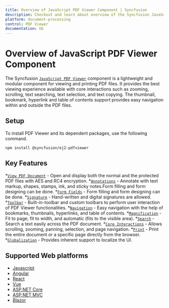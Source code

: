 ```yaml
---
title: Overview of JavaScript PDF Viewer Component | Syncfusion
description: Checkout and learn about overview of the Syncfusion JavaScript PDF Viewer component and much more details.
platform: document-processing
control: PDF Viewer
documentation: UG
---
```


# Overview of JavaScript PDF Viewer Component

The Syncfusion [`JavaScript PDF Viewer`](https://www.syncfusion.com/javascript-ui-controls/js-pdf-viewer?utm_source=npm&utm_medium=listing&utm_campaign=javascript-pdf-viewer-npm) component is a lightweight and modular component for viewing and printing PDF files. It provides the best viewing experience available with core interactions such as zooming, scrolling, text searching, text selection, and text copying. The thumbnail, bookmark, hyperlink and table of contents support provides easy navigation within and outside the PDF files.

## Setup

To install PDF Viewer and its dependent packages, use the following command.

```
npm install @syncfusion/ej2-pdfviewer
```
## Key Features 

*[`View PDF Document`](https://ej2.syncfusion.com/javascript/documentation/pdfviewer/getting-started) - Open and display both the normal and the protected PDF files with AES and RC4 encryption.
*[`Annotations`](https://ej2.syncfusion.com/angular/documentation/pdfviewer/annotation/text-markup-annotation) - Annotate with text markup, shapes, stamps, ink, and sticky notes.Form filling and form designing can be done.
*[`Form Fields`](https://ej2.syncfusion.com/javascript/documentation/pdfviewer/form-designer/create-fillable-pdf-forms/create-programmatically) - Form filling and form designing can be done.
*[`Signature`](https://ej2.syncfusion.com/angular/documentation/pdfviewer/handwritten-signature) - Hand-written and digital signatures are allowed.
*[`Toolbar`](https://ej2.syncfusion.com/javascript/documentation/pdfviewer/toolbar) - Built-in-toolbar and custom toolbars to perform user interaction of PDF Viewer functionalities.
*[`Navigation`](https://ej2.syncfusion.com/javascript/documentation/pdfviewer/navigation) - Easy navigation with the help of bookmarks, thumbnails, hyperlinks, and table of contents.
*[`Magnification`](https://ej2.syncfusion.com/javascript/documentation/pdfviewer/magnification) - Fit to page, fit to width, and automatic (fits to the visible area).
*[`Search`](https://ej2.syncfusion.com/javascript/documentation/pdfviewer/text-search) - Search a text easily across the PDF document.
*[`Core Interactions`](https://ej2.syncfusion.com/javascript/documentation/pdfviewer/interaction-mode) - Allows scrolling, zooming, panning, selection, and page navigation.
*[`Print`](https://ej2.syncfusion.com/javascript/documentation/pdfviewer/print) - Print the entire document or a specific page directly from the browser.
*[`Globalization`](https://ej2.syncfusion.com/javascript/documentation/pdfviewer/globalization) - Provides inherent support to localize the UI.

## Supported Web platforms

* [Javascript](https://ej2.syncfusion.com/documentation/pdfviewer/getting-started)
* [Angular](https://ej2.syncfusion.com/angular/documentation/pdfviewer/getting-started)
* [React](https://ej2.syncfusion.com/react/documentation/pdfviewer/getting-started)
* [Vue](https://ej2.syncfusion.com/vue/documentation/pdfviewer/getting-started)
* [ASP.NET Core](https://ej2.syncfusion.com/aspnetcore/documentation/pdfviewer/getting-started)
* [ASP.NET MVC](https://ej2.syncfusion.com/aspnetmvc/documentation/pdfviewer/getting-started)
* [Blazor](https://help.syncfusion.com/document-processing/pdf/pdf-viewer2/blazor/getting-started/features)